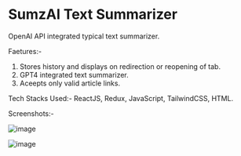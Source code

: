# SumzAI Text Summarizer

OpenAI API integrated typical text summarizer.

Faetures:-

1. Stores history and displays on redirection or reopening of tab.
2. GPT4 integrated text summarizer.
3. Aceepts only valid article links.


Tech Stacks Used:-
ReactJS, Redux, JavaScript, TailwindCSS, HTML.

Screenshots:-

![image](https://github.com/tejass5/SumzAI/assets/136231899/2f4eee66-ed88-41d1-b706-ffe6773fd489)


![image](https://github.com/tejass5/SumzAI/assets/136231899/99c12b55-ca44-4d4c-acdb-1c6bd4516235)




